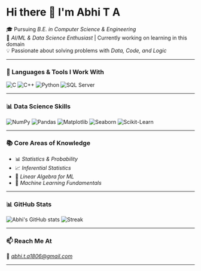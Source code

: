 # Hi there 👋 I'm Abhi T A  

🎓 Pursuing *B.E. in Computer Science & Engineering*  
🤖 *AI/ML & Data Science Enthusiast* | Currently working on learning in this domain  
💡 Passionate about solving problems with *Data, Code, and Logic*  

---

### 🔧 Languages & Tools I Work With
![C](https://img.shields.io/badge/C-00599C?style=for-the-badge&logo=c&logoColor=white)
![C++](https://img.shields.io/badge/C++-00599C?style=for-the-badge&logo=c%2B%2B&logoColor=white)
![Python](https://img.shields.io/badge/Python-3776AB?style=for-the-badge&logo=python&logoColor=white)
![SQL Server](https://img.shields.io/badge/Microsoft_SQL_Server-CC2927?style=for-the-badge&logo=microsoftsqlserver&logoColor=white)

---

### 📊 Data Science Skills
![NumPy](https://img.shields.io/badge/Numpy-013243?style=for-the-badge&logo=numpy&logoColor=white)
![Pandas](https://img.shields.io/badge/Pandas-150458?style=for-the-badge&logo=pandas&logoColor=white)
![Matplotlib](https://img.shields.io/badge/Matplotlib-003B57?style=for-the-badge&logo=plotly&logoColor=white)
![Seaborn](https://img.shields.io/badge/Seaborn-3776AB?style=for-the-badge&logo=python&logoColor=white)
![Scikit-Learn](https://img.shields.io/badge/Scikit--Learn-F7931E?style=for-the-badge&logo=scikitlearn&logoColor=white)

---

### 📚 Core Areas of Knowledge
- 📊 *Statistics & Probability*
- 📈 *Inferential Statistics*
- 🔢 *Linear Algebra for ML*
- 🤖 *Machine Learning Fundamentals*

---

### 📊 GitHub Stats
![Abhi's GitHub stats](https://github-readme-stats.vercel.app/api?username=Abhi-T-A&show_icons=true&theme=radical)
![Streak](https://github-readme-streak-stats.herokuapp.com/?user=Abhi-T-A&theme=dark)

---

### 📫 Reach Me At
📧 *abhi.t.a1806@gmail.com*

---
